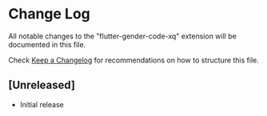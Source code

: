 # Change Log

All notable changes to the "flutter-gender-code-xq" extension will be documented in this file.

Check [Keep a Changelog](http://keepachangelog.com/) for recommendations on how to structure this file.

## [Unreleased]

- Initial release